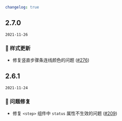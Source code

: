 ```yaml
changelog: true
```

## 2.7.0

`2021-11-26`

### 💅 样式更新

- 修复竖直步骤条连线颜色的问题 ([#276](https://github.com/arco-design/arco-design-vue/pull/276))


## 2.6.1

`2021-11-24`

### 🐛 问题修复

- 修复 `<step>` 组件中 `status` 属性不生效的问题 ([#209](https://github.com/arco-design/arco-design-vue/pull/209))

